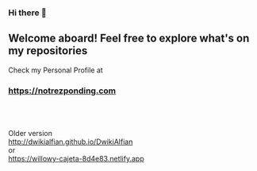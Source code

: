 ### Hi there 👋
## Welcome aboard! Feel free to explore what's on my repositories

Check my Personal Profile at
### https://notrezponding.com

<br><br><br>
Older version <br>
http://dwikialfian.github.io/DwikiAlfian
<br>or<br>
https://willowy-cajeta-8d4e83.netlify.app
